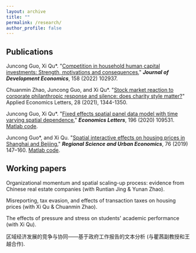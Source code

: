 ```yaml
---
layout: archive
title: ""
permalink: /research/
author_profile: false
---
```


## Publications

Juncong Guo, Xi Qu*. "[Competition in household human capital investments: Strength, motivations and consequences.](https://doi.org/10.1016/j.jdeveco.2022.102937)" ***Journal of Development Economics***, 158 (2022) 102937.

Chuanmin Zhao, Juncong Guo, and Xi Qu*. "[Stock market reaction to corporate philanthropic response and silence: does charity style matter?](https://doi.org/10.1080/13504851.2020.1814943)" Applied Economics Letters, 28 (2021), 1344-1350.

Juncong Guo, Xi Qu*. "[Fixed effects spatial panel data model with time varying spatial dependence.](https://doi.org/10.1016/j.econlet.2020.109531)" ***Economics Letters***, 196 (2020) 109531. [Matlab code](http://dx.doi.org/10.17632/wh6vcfvw8x.1).

Juncong Guo*, and Xi Qu. "[Spatial interactive effects on housing prices in Shanghai and Beijing.](https://doi.org/10.1016/j.regsciurbeco.2018.07.006)" ***Regional Science and Urban Economics***, 76 (2019) 147–160. [Matlab code](http://dx.doi.org/10.17632/3yn2f8d8rv.1).


## Working papers

Organizational momentum and spatial scaling-up process: evidence from Chinese real estate companies (with Runtian Jing & Yunan Zhao).

Misreporting, tax evasion, and effects of transaction taxes on housing prices (with Xi Qu & Chuanmin Zhao).

The effects of pressure and stress on students' academic performance (with Xi Qu).

区域经济发展的竞争与协同——基于政府工作报告的文本分析 (与瞿茜副教授和王越合作).
